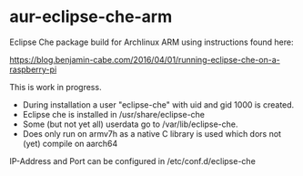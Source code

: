 # aur-eclipse-che-arm
Eclipse Che package build for Archlinux ARM
using instructions found here:

https://blog.benjamin-cabe.com/2016/04/01/running-eclipse-che-on-a-raspberry-pi

This is work in progress.

* During installation a user "eclipse-che" with uid and gid 1000 is created.
* Eclipse che is installed in /usr/share/eclipse-che
* Some (but not yet all) userdata go to /var/lib/eclipse-che.
* Does only run on armv7h as a native C library is used which dors not (yet) compile on aarch64

IP-Address and Port can be configured in /etc/conf.d/eclipse-che

